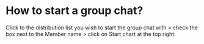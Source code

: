 # How to start a group chat?

<p class="no-margin">Click to the distribution list you wish to start the group chat with &gt; check the box next to the Member name &gt; click on Start chart at the top right.</p>

<Hubspot />

